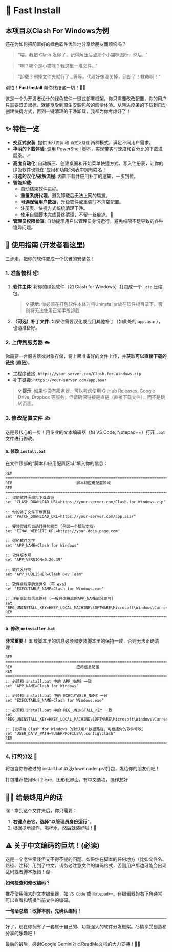 # 🚀 Fast Install
本项目以Clash For Windows为例
---

还在为如何把配置好的绿色软件优雅地分享给朋友而烦恼吗？

> “喂，我把 Clash 发你了，记得解压后点那个小猫咪图标，然后...”

> “啊？哪个是小猫咪？我这里一堆文件...”

> ”卸载？删掉文件夹就行了...等等，代理好像没关掉，网断了！救命啊！“

别怕！**Fast Install** 帮你终结这一切！🦸‍♂️

这是一个为开发者设计的绿色软件一键式部署框架。你只需要改改配置，你的用户只需要双击鼠标，就能享受到原生安装包般的顺滑体验。从带进度条的下载到自动创建快捷方式，再到一键清理的干净卸载，我都为你考虑好了！

## ✨ 特性一览

*   **交互式安装**: 提供 `默认安装` 和 `自定义路径` 两种模式，满足不同用户需求。
*   **华丽的下载体验**: 调用 PowerShell 脚本，实现带实时速度和百分比的下载进度条。📈
*   **高度自动化**: 自动解压、创建桌面和开始菜单快捷方式、写入注册表，让你的绿色软件也能在“应用和功能”列表中拥有姓名！
*   **可选的汉化/破解流程**: 内置下载并应用补丁的逻辑，一步到位。
*   **智能卸载**:
    *   自动结束软件进程。
    *   **重置系统代理**，避免卸载后无法上网的尴尬。
    *   **可选保留用户数据**，升级软件或重装时不清空配置。
    *   注册表、快捷方式统统清理干净。
    *   使用自毁脚本完成最终清理，不留一丝痕迹。💨
*   **管理员权限检查**: 自动提示用户以管理员身份运行，避免权限不足导致的各种诡异问题。

## 🔧 使用指南 (开发者看这里)

三步走，把你的软件变成一个优雅的安装包！

### 1. 准备物料 📦

1.  **软件主体**: 将你的绿色软件（如 Clash for Windows）打包成一个 `.zip` 压缩包。
    > **💡 提示**: 你必须在打包软件本体时将Uninstaller放在软件根目录下，否则将无法使用正常手段卸载
2.  **（可选）补丁文件**: 如果你需要汉化或应用其他补丁（如此处的 `app.asar`），也请准备好。

### 2. 上传到服务器 ☁️

你需要一台服务器或对象存储，将上面准备好的文件上传，并获取**可以直接下载的链接 (直链)**。

*   主程序链接: `https://your-server.com/Clash.for.Windows.zip`
*   补丁链接: `https://your-server.com/app.asar`
> **💡 提示**: 如果你没有服务器，可以考虑使用 GitHub Releases, Google Drive, Dropbox 等服务，但请确保链接是直链（直接下载文件），而不是跳转页面。

### 3. 修改配置文件 ✍️

这是最核心的一步！用专业的文本编辑器（如 VS Code, Notepad++）打开 `.bat` 文件进行修改。

#### a. 修改 `install.bat`

在文件顶部的“脚本和应用配置区域”填入你的信息：

```batch
REM =================================================================================
REM                            脚本和应用配置区域
REM =================================================================================
:: 你的软件压缩包下载直链
set "CLASH_DOWNLOAD_URL=https://your-server.com/Clash.for.Windows.zip"

:: 你的补丁文件下载直链
set "PATCH_DOWNLOAD_URL=https://your-server.com/app.asar"

:: 安装完成后自动打开的网页 (例如一个帮助文档)
set "FINAL_WEBSITE_URL=https://your-docs-page.com"

:: 你的软件名字
set "APP_NAME=Clash for Windows"

:: 软件版本号
set "APP_VERSION=0.20.39"

:: 软件发行商
set "APP_PUBLISHER=Clash Dev Team"

:: 软件主程序的文件名 (带.exe)
set "EXECUTABLE_NAME=Clash for Windows.exe"

:: 注册表卸载信息路径 (一般只改最后的APP_NAME部分即可)
set "REG_UNINSTALL_KEY=HKEY_LOCAL_MACHINE\SOFTWARE\Microsoft\Windows\CurrentVersion\Uninstall\%APP_NAME%"
REM =================================================================================
```

#### b. 修改 `uninstaller.bat`

**非常重要！** 卸载脚本里的信息必须和安装脚本里的保持一致，否则无法正确清理！

```batch
REM =================================================================================
REM                            应用信息配置
REM =================================================================================
:: 必须和 install.bat 中的 APP_NAME 一致
set "APP_NAME=Clash for Windows"

:: 必须和 install.bat 中的 EXECUTABLE_NAME 一致
set "EXECUTABLE_NAME=Clash for Windows.exe"

:: 必须和 install.bat 中的 REG_UNINSTALL_KEY 一致
set "REG_UNINSTALL_KEY=HKEY_LOCAL_MACHINE\SOFTWARE\Microsoft\Windows\CurrentVersion\Uninstall\%APP_NAME%"

:: (此项为 Clash for Windows 的默认用户数据路径，可根据你的软件修改)
set "USER_DATA_PATH=%USERPROFILE%\.config\clash"
REM =================================================================================
```

### 4. 打包分发 🎉

将包含你修改过的 install.bat 以及downloader.ps1打包，发给你的朋友们吧！

打包推荐使用Bat 2 exe，图形化界面，有中文选项，操作友好

## 👨‍💻 给最终用户的话

嘿！拿到这个文件夹后，你只需要：

1.  **右键点击它，选择“以管理员身份运行”**。
2.  根据提示操作，喝杯水，然后就装好啦！🥳

## ⚠️ 关于中文编码的巨坑！(必读)

这是一个老生常谈但又不得不提的问题。如果你在脚本的任何地方（比如文件名、路径、注释）用到了中文，请务必注意文件的编码格式，否则用户那边可能会出现乱码或者脚本报错！😱

**如何检查和修改编码？**

推荐使用强大的文本编辑器，如 `VS Code` 或 `Notepad++`。在编辑器的右下角通常可以查看和切换当前文件的编码。

**一句话总结：改脚本前，先确认编码！**

---

好了，现在你拥有了一套属于自己的、功能强大的软件分发框架。尽情享受创造和分享的乐趣吧！

最后的最后，感谢Google Gemini对本ReadMe文档的大力支持！🤖🎉